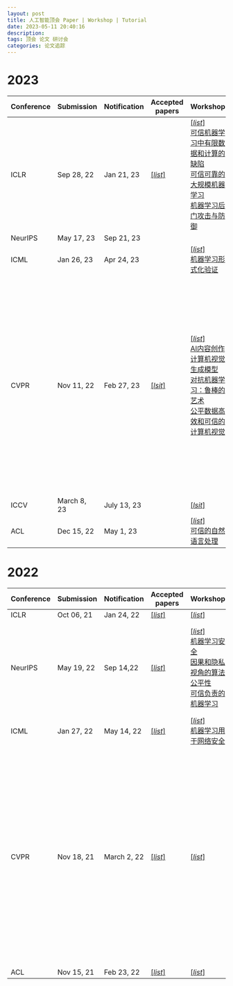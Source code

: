 ```yaml
---
layout: post
title: 人工智能顶会 Paper | Workshop | Tutorial
date: 2023-05-11 20:40:16
description: 
tags: 顶会 论文 研讨会
categories: 论文追踪
---
```


# 2023

| Conference | Submission | Notification | Accepted papers | Workshop | Tutorial |
| --- | --- | --- | --- | --- | --- |
| ICLR      | Sep 28, 22      | Jan 21, 23 |[[*list*]](https://iclr.cc/virtual/2023/papers.html) | [[*list*]](https://iclr.cc/virtual/2023/events/workshop) <br>[可信机器学习中有限数据和计算的缺陷](https://sites.google.com/view/trustml-unlimited/home)<br> [可信可靠的大规模机器学习](https://rtml-iclr2023.github.io/) <br> [机器学习后门攻击与防御](https://iclr23-bands.github.io/)| |
| NeurIPS   | May 17, 23       | Sep 21, 23  |  |  |  |
| ICML      | Jan 26, 23      | Apr 24, 23 |  | [[*list*]](https://icml.cc/virtual/2023/events/workshop) <br> [机器学习形式化验证](https://www.ml-verification.com/)|  |
| CVPR      |  Nov 11, 22     | Feb 27, 23 | [[*lsit*]](https://cvpr2023.thecvf.com/Conferences/2023/AcceptedPapers) | [[*list*]](https://cvpr2023.thecvf.com/Conferences/2023/workshop-list)<br> [AI内容创作](https://ai4cc.net/) <br> [计算机视觉生成模型](https://generative-vision.github.io/workshop-CVPR-23/) <br> [对抗机器学习：鲁棒的艺术](https://robustart.github.io/) <br> [公平数据高效和可信的计算机视觉](https://fadetrcv.github.io/2023/)| [[*list*]](https://cvpr2023.thecvf.com/Conferences/2023/tutorial-list)<br> [欺骗的逆向工程：基础与应用](https://sites.google.com/view/cvpr2023red)<br>[计算机视觉的深度学习理论](https://dl-theory.github.io/)<br>[持续学习](https://sites.google.com/view/clvision2023)<br>[扩散模型：生成式学习大爆炸](https://cvpr2023-tutorial-diffusion-models.github.io/)<br>[理解和解释视觉注意力](https://all-things-vits.github.io/atv/) |
| ICCV      |March 8, 23       | July 13, 23 |  | [[*lsit*]](https://iccv2023.thecvf.com/list.of.accepted.workshops-363300-4-31-33.php) |  |
| ACL       |Dec 15, 22       | May 1, 23 |  | [[*list*]](https://2023.aclweb.org/program/workshops/)<br>[可信的自然语言处理](https://trustnlpworkshop.github.io/) | [[*list*]](https://2023.aclweb.org/program/tutorials/) |

# 2022

| Conference | Submission | Notification | Accepted papers | Workshop | Tutorial |
| --- | --- | --- | --- | --- | --- |
| ICLR | Oct 06, 21 |  Jan 24, 22| [[*list*]](https://iclr.cc/virtual/2022/papers.html) |[[*list*]](https://iclr.cc/virtual/2022/events/workshop)  |  |
| NeurIPS |May 19, 22  | 	Sep 14,22 | [[*list*]](https://nips.cc/virtual/2022/papers.html) | [[*list*]](https://nips.cc/virtual/2022/events/workshop) <br> [机器学习安全](https://neurips2022.mlsafety.org/) <br> [因果和隐私视角的算法公平性](https://www.afciworkshop.org/) <br> [可信负责的机器学习](https://tsrml2022.github.io/) |[[*list*]](https://nips.cc/virtual/2022/events/tutorial)<br>[终身机器学习](https://sites.google.com/view/neurips2022-llm-tutorial) <br> [基础模型的基本鲁棒性](https://sites.google.com/view/neurips2022-frfm-turotial) <br> [算法公平性](https://sites.google.com/mila.quebec/fairnesstutorial/)  |
| ICML |Jan 27, 22  | May 14, 22 | [[*list*]](https://icml.cc/virtual/2022/papers.html) |[[*list*]](https://icml.cc/virtual/2022/events/workshop)<br> [机器学习用于网络安全](https://sites.google.com/view/icml-ml4cyber/home) | [[*list*]](https://icml.cc/virtual/2022/events/Tutorial) |
| CVPR | Nov 18, 21 | March 2, 22 |[[*list*]](https://openaccess.thecvf.com/CVPR2022?day=all)  |[[*list*]](https://cvpr2022.thecvf.com/workshop-schedule)  |[[*list*]](https://cvpr2022.thecvf.com/tutorial-list)<br> [超越卷积神经网络](https://sites.google.com/view/cvpr-2022-beyond-cnn) <br> [扩散生成模型：基础与应用](https://cvpr2022-tutorial-diffusion-models.github.io/) <br> [评估教科书之外的模型：分布外和无标签](https://sites.google.com/view/evalmodel)<br> [神经网络中的稀疏学习和鲁棒统计分析](https://sparse-learning.github.io/)|
| ACL | Nov 15, 21 | Feb 23, 22 | [[*list*]](https://www.2022.aclweb.org/papers) | [[*list*]](https://www.2022.aclweb.org/workshops) | [[*list*]](https://www.2022.aclweb.org/tutorials) |

